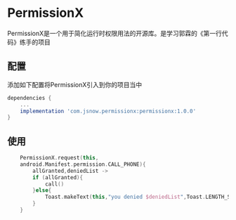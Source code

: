 # PermissionX
PermissionX是一个用于简化运行时权限用法的开源库。是学习郭霖的《第一行代码》练手的项目

## 配置
添加如下配置将PermissionX引入到你的项目当中
```groovy
dependencies {
    ...
    implementation 'com.jsnow.permissionx:permissionx:1.0.0'
}
```


## 使用
```kotlin
    PermissionX.request(this,
    android.Manifest.permission.CALL_PHONE){
        allGranted,deniedList ->
        if (allGranted){
            call()
        }else{
            Toast.makeText(this,"you denied $deniedList",Toast.LENGTH_SHORT).show()
        }
    }
```